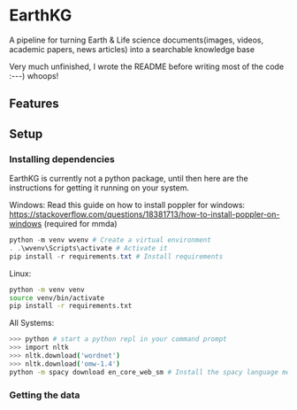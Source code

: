 # EarthKG
A pipeline for turning Earth &amp; Life science documents(images, videos, academic papers, news articles) into a searchable knowledge base


Very much unfinished, I wrote the README before writing most of the code :---) whoops!
## Features


## Setup


### Installing dependencies 
EarthKG is currently not a python package, until then here are the instructions for getting it running on your system.

Windows:
Read this guide on how to install poppler for windows: https://stackoverflow.com/questions/18381713/how-to-install-poppler-on-windows (required for mmda)

```powershell
python -m venv wvenv # Create a virtual environment
. .\wvenv\Scripts\activate # Activate it
pip install -r requirements.txt # Install requirements
```

Linux:
```sh
python -m venv venv
source venv/bin/activate
pip install -r requirements.txt
```

All Systems:
```sh
>>> python # start a python repl in your command prompt
>>> import nltk
>>> nltk.download('wordnet')
>>> nltk.download('omw-1.4')
python -m spacy download en_core_web_sm # Install the spacy language model you want to use
```

### Getting the data
